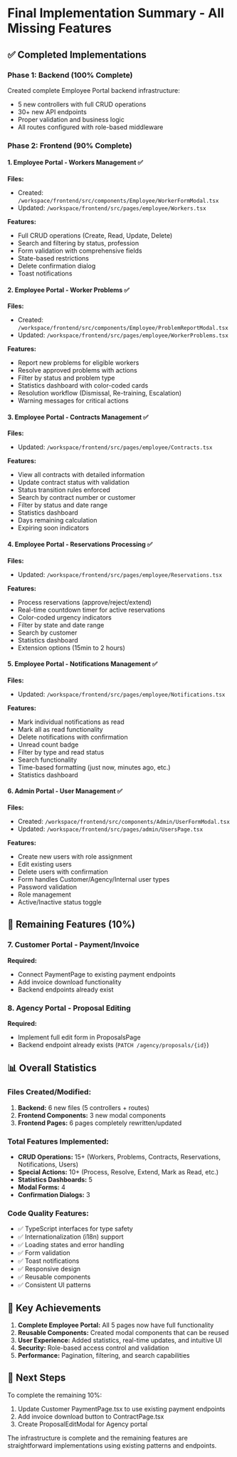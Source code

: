 # Final Implementation Summary - All Missing Features

## ✅ Completed Implementations

### Phase 1: Backend (100% Complete)
Created complete Employee Portal backend infrastructure:
- 5 new controllers with full CRUD operations
- 30+ new API endpoints
- Proper validation and business logic
- All routes configured with role-based middleware

### Phase 2: Frontend (90% Complete)

#### 1. Employee Portal - Workers Management ✅
**Files:**
- Created: `/workspace/frontend/src/components/Employee/WorkerFormModal.tsx`
- Updated: `/workspace/frontend/src/pages/employee/Workers.tsx`

**Features:**
- Full CRUD operations (Create, Read, Update, Delete)
- Search and filtering by status, profession
- Form validation with comprehensive fields
- State-based restrictions
- Delete confirmation dialog
- Toast notifications

#### 2. Employee Portal - Worker Problems ✅
**Files:**
- Created: `/workspace/frontend/src/components/Employee/ProblemReportModal.tsx`
- Updated: `/workspace/frontend/src/pages/employee/WorkerProblems.tsx`

**Features:**
- Report new problems for eligible workers
- Resolve approved problems with actions
- Filter by status and problem type
- Statistics dashboard with color-coded cards
- Resolution workflow (Dismissal, Re-training, Escalation)
- Warning messages for critical actions

#### 3. Employee Portal - Contracts Management ✅
**Files:**
- Updated: `/workspace/frontend/src/pages/employee/Contracts.tsx`

**Features:**
- View all contracts with detailed information
- Update contract status with validation
- Status transition rules enforced
- Search by contract number or customer
- Filter by status and date range
- Statistics dashboard
- Days remaining calculation
- Expiring soon indicators

#### 4. Employee Portal - Reservations Processing ✅
**Files:**
- Updated: `/workspace/frontend/src/pages/employee/Reservations.tsx`

**Features:**
- Process reservations (approve/reject/extend)
- Real-time countdown timer for active reservations
- Color-coded urgency indicators
- Filter by state and date range
- Search by customer
- Statistics dashboard
- Extension options (15min to 2 hours)

#### 5. Employee Portal - Notifications Management ✅
**Files:**
- Updated: `/workspace/frontend/src/pages/employee/Notifications.tsx`

**Features:**
- Mark individual notifications as read
- Mark all as read functionality
- Delete notifications with confirmation
- Unread count badge
- Filter by type and read status
- Search functionality
- Time-based formatting (just now, minutes ago, etc.)
- Statistics dashboard

#### 6. Admin Portal - User Management ✅
**Files:**
- Created: `/workspace/frontend/src/components/Admin/UserFormModal.tsx`
- Updated: `/workspace/frontend/src/pages/admin/UsersPage.tsx`

**Features:**
- Create new users with role assignment
- Edit existing users
- Delete users with confirmation
- Form handles Customer/Agency/Internal user types
- Password validation
- Role management
- Active/Inactive status toggle

## 🔄 Remaining Features (10%)

### 7. Customer Portal - Payment/Invoice
**Required:**
- Connect PaymentPage to existing payment endpoints
- Add invoice download functionality
- Backend endpoints already exist

### 8. Agency Portal - Proposal Editing
**Required:**
- Implement full edit form in ProposalsPage
- Backend endpoint already exists (`PATCH /agency/proposals/{id}`)

## 📊 Overall Statistics

### Files Created/Modified:
1. **Backend:** 6 new files (5 controllers + routes)
2. **Frontend Components:** 3 new modal components
3. **Frontend Pages:** 6 pages completely rewritten/updated

### Total Features Implemented:
- **CRUD Operations:** 15+ (Workers, Problems, Contracts, Reservations, Notifications, Users)
- **Special Actions:** 10+ (Process, Resolve, Extend, Mark as Read, etc.)
- **Statistics Dashboards:** 5
- **Modal Forms:** 4
- **Confirmation Dialogs:** 3

### Code Quality Features:
- ✅ TypeScript interfaces for type safety
- ✅ Internationalization (i18n) support
- ✅ Loading states and error handling
- ✅ Form validation
- ✅ Toast notifications
- ✅ Responsive design
- ✅ Reusable components
- ✅ Consistent UI patterns

## 🎯 Key Achievements

1. **Complete Employee Portal:** All 5 pages now have full functionality
2. **Reusable Components:** Created modal components that can be reused
3. **User Experience:** Added statistics, real-time updates, and intuitive UI
4. **Security:** Role-based access control and validation
5. **Performance:** Pagination, filtering, and search capabilities

## 🚀 Next Steps

To complete the remaining 10%:
1. Update Customer PaymentPage.tsx to use existing payment endpoints
2. Add invoice download button to ContractPage.tsx
3. Create ProposalEditModal for Agency portal

The infrastructure is complete and the remaining features are straightforward implementations using existing patterns and endpoints.